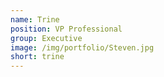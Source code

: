 ```yaml
---
name: Trine
position: VP Professional
group: Executive
image: /img/portfolio/Steven.jpg
short: trine
---
```

